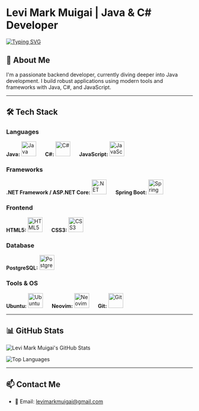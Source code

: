 # Levi Mark Muigai | Java & C# Developer

<a href="https://git.io/typing-svg">
  <img src="https://readme-typing-svg.demolab.com?font=Fira+Code&pause=1000&color=F89820&width=435&lines=FullstackRookie;Java%2FC%23+Developer" alt="Typing SVG" />
</a>

## 👋 About Me

I'm a passionate backend developer, currently diving deeper into Java development. I build robust applications using modern tools and frameworks with Java, C#, and JavaScript.

---

## 🛠 Tech Stack

### Languages
<p>
  <strong>Java:</strong> <img src="https://cdn.jsdelivr.net/gh/devicons/devicon/icons/java/java-original.svg" alt="Java" width="40" style="margin-right: 20px;" />
  <strong>C#:</strong> <img src="https://cdn.jsdelivr.net/gh/devicons/devicon/icons/csharp/csharp-original.svg" alt="C#" width="40" style="margin-right: 20px;" />
  <strong>JavaScript:</strong> <img src="https://cdn.jsdelivr.net/gh/devicons/devicon/icons/javascript/javascript-original.svg" alt="JavaScript" width="40" style="margin-right: 20px;" />
</p>

### Frameworks
<p>
  <strong>.NET Framework / ASP.NET Core:</strong> <img src="https://cdn.jsdelivr.net/gh/devicons/devicon/icons/dot-net/dot-net-original.svg" alt=".NET" width="40" style="margin-right: 20px;" />
  <strong>Spring Boot:</strong> <img src="https://cdn.jsdelivr.net/gh/devicons/devicon/icons/spring/spring-original.svg" alt="Spring Boot" width="40" style="margin-right: 20px;" />
</p>

### Frontend
<p>
  <strong>HTML5:</strong> <img src="https://cdn.jsdelivr.net/gh/devicons/devicon/icons/html5/html5-original.svg" alt="HTML5" width="40" style="margin-right: 20px;" />
  <strong>CSS3:</strong> <img src="https://cdn.jsdelivr.net/gh/devicons/devicon/icons/css3/css3-original.svg" alt="CSS3" width="40" style="margin-right: 20px;" />
</p>

### Database
<p>
  <strong>PostgreSQL:</strong> <img src="https://cdn.jsdelivr.net/gh/devicons/devicon/icons/postgresql/postgresql-original.svg" alt="PostgreSQL" width="40" />
</p>

### Tools & OS
<p>
  <strong>Ubuntu:</strong> <img src="https://cdn.jsdelivr.net/gh/devicons/devicon/icons/ubuntu/ubuntu-plain.svg" alt="Ubuntu" width="40" style="margin-right: 20px;" />
  <strong>Neovim:</strong> <img src="https://cdn.jsdelivr.net/gh/devicons/devicon/icons/neovim/neovim-original.svg" alt="Neovim" width="40" style="margin-right: 20px;" />
  <strong>Git:</strong> <img src="https://cdn.jsdelivr.net/gh/devicons/devicon/icons/git/git-original.svg" alt="Git" width="40" style="margin-right: 20px;" />
</p>

---

## 📊 GitHub Stats

<p align="left">
  <img src="https://github-readme-stats.vercel.app/api?username=levimarkmuigai&show_icons=true&title_color=F89820&icon_color=F89820&text_color=ffffff&bg_color=2E2E2E" alt="Levi Mark Muigai's GitHub Stats" />
</p>

<p align="left">
  <img src="https://github-readme-stats.vercel.app/api/top-langs?username=levimarkmuigai&show_icons=true&layout=compact&title_color=F89820&icon_color=F89820&text_color=ffffff&bg_color=2E2E2E" alt="Top Languages" />
</p>

---

## 📫 Contact Me

- 📧 Email: [levimarkmuigai@gmail.com](mailto:levimarkmuigai@gmail.com)
